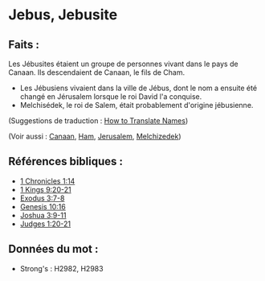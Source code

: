 # Jebus, Jebusite

## Faits :

Les Jébusites étaient un groupe de personnes vivant dans le pays de Canaan. Ils descendaient de Canaan, le fils de Cham.

* Les Jébusiens vivaient dans la ville de Jébus, dont le nom a ensuite été changé en Jérusalem lorsque le roi David l'a conquise.
* Melchisédek, le roi de Salem, était probablement d'origine jébusienne.

(Suggestions de traduction : [How to Translate Names](rc://en/ta/man/translate/translate-names))

(Voir aussi : [Canaan](../names/canaan.md), [Ham](../names/ham.md), [Jerusalem](../names/jerusalem.md), [Melchizedek](../names/melchizedek.md))

## Références bibliques :

* [1 Chronicles 1:14](rc://en/tn/help/1ch/01/14)
* [1 Kings 9:20-21](rc://en/tn/help/1ki/09/20)
* [Exodus 3:7-8](rc://en/tn/help/exo/03/07)
* [Genesis 10:16](rc://en/tn/help/gen/10/16)
* [Joshua 3:9-11](rc://en/tn/help/jos/03/09)
* [Judges 1:20-21](rc://en/tn/help/jdg/01/20)

## Données du mot :

* Strong's : H2982, H2983
